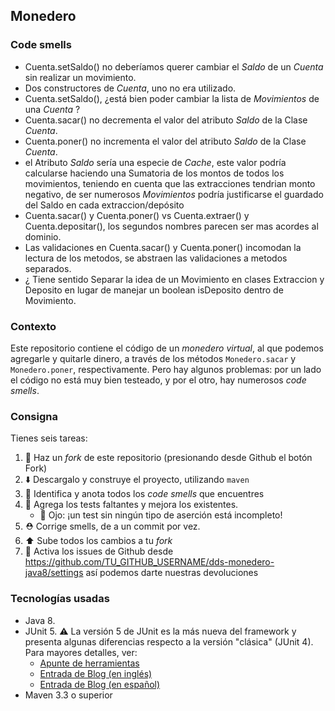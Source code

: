 ## Monedero
### Code smells
- Cuenta.setSaldo() no deberíamos querer cambiar el *Saldo* de un *Cuenta* sin realizar un movimiento.
- Dos constructores de *Cuenta*, uno no era utilizado.
- Cuenta.setSaldo(), ¿está bien poder cambiar la lista de *Movimientos* de una *Cuenta* ?
- Cuenta.sacar() no decrementa el valor del atributo *Saldo* de la Clase *Cuenta*.
- Cuenta.poner() no incrementa el valor del atributo *Saldo* de la Clase *Cuenta*.
- el Atributo *Saldo* sería una especie de *Cache*, este valor podría calcularse haciendo una Sumatoria de los montos de
todos los movimientos, teniendo en cuenta que las extracciones tendrian monto negativo, de ser numerosos *Movimientos*
podría justificarse el guardado del Saldo en cada extraccion/depósito 
- Cuenta.sacar() y Cuenta.poner() vs Cuenta.extraer() y Cuenta.depositar(), los segundos nombres parecen ser mas acordes
al dominio.
- Las validaciones en Cuenta.sacar() y Cuenta.poner() incomodan la lectura de los metodos, se abstraen las validaciones 
a metodos separados.
- ¿ Tiene sentido Separar la idea de un Movimiento en clases Extraccion y Deposito en lugar de manejar un boolean 
isDeposito dentro de Movimiento.
### Contexto

Este repositorio contiene el código de un _monedero virtual_, al que podemos agregarle y quitarle dinero, a través 
de los métodos `Monedero.sacar` y `Monedero.poner`, respectivamente. 
Pero hay algunos problemas: por un lado el código no está muy bien testeado, y por el otro, hay numerosos _code smells_. 

### Consigna

Tienes seis tareas: 

 1. :fork_and_knife: Haz un _fork_ de este repositorio (presionando desde Github el botón Fork)
 2. :arrow_down: Descargalo y construye el proyecto, utilizando `maven`
 2. :nose: Identifica y anota todos los _code smells_ que encuentres 
 3. :test_tube: Agrega los tests faltantes y mejora los existentes. 
     * :eyes: Ojo: ¡un test sin ningún tipo de aserción está incompleto!
 4. :rescue_worker_helmet: Corrige smells, de a un commit por vez. 
 5. :arrow_up: Sube todos los cambios a tu _fork_
 6. :bug: Activa los issues de Github desde https://github.com/TU_GITHUB_USERNAME/dds-monedero-java8/settings así podemos darte nuestras devoluciones

### Tecnologías usadas

* Java 8.
* JUnit 5. :warning: La versión 5 de JUnit es la más nueva del framework y presenta algunas diferencias respecto a la versión "clásica" (JUnit 4). Para mayores detalles, ver:
    *  [Apunte de herramientas](https://docs.google.com/document/d/1VYBey56M0UU6C0689hAClAvF9ILE6E7nKIuOqrRJnWQ/edit#heading=h.dnwhvummp994)
    *  [Entrada de Blog (en inglés)](https://www.baeldung.com/junit-5-migration)
    *  [Entrada de Blog (en español)](https://www.paradigmadigital.com/dev/nos-espera-junit-5/)
* Maven 3.3 o superior
 

  


